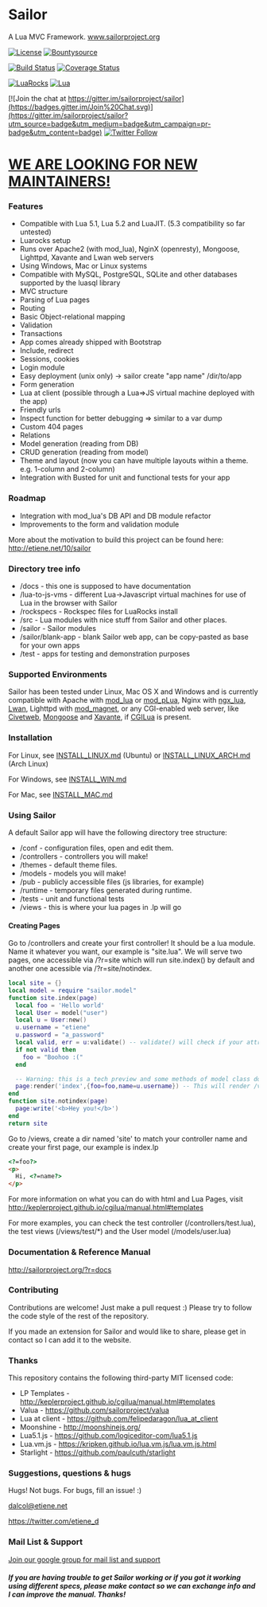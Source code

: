 # Sailor

A Lua MVC Framework. www.sailorproject.org

[![License](http://img.shields.io/badge/Licence-MIT-brightgreen.svg)](LICENSE) [![Bountysource](https://img.shields.io/bountysource/team/sailor/activity.svg)](https://www.bountysource.com/teams/sailor)

[![Build Status](https://travis-ci.org/sailorproject/sailor.svg?branch=master)](https://travis-ci.org/sailorproject/sailor)
[![Coverage Status](https://coveralls.io/repos/github/sailorproject/sailor/badge.svg?branch=master)](https://coveralls.io/github/sailorproject/sailor?branch=master)

[![LuaRocks](https://img.shields.io/badge/LuaRocks-0.5.0-blue.svg)](https://luarocks.org/modules/etiene/sailor)
[![Lua](https://img.shields.io/badge/Lua-5.1%2C%20JIT%2C%205.2-blue.svg)](https://img.shields.io/badge/Lua-5.1%2C%20JIT%2C%205.2-blue.svg)

[![Join the chat at https://gitter.im/sailorproject/sailor](https://badges.gitter.im/Join%20Chat.svg)](https://gitter.im/sailorproject/sailor?utm_source=badge&utm_medium=badge&utm_campaign=pr-badge&utm_content=badge) [![Twitter Follow](https://img.shields.io/twitter/follow/sailor_lua.svg?style=social)](https://twitter.com/sailor_lua)


# [WE ARE LOOKING FOR NEW MAINTAINERS!](https://github.com/sailorproject/sailor/issues/173) 


### Features
  * Compatible with Lua 5.1, Lua 5.2 and LuaJIT. (5.3 compatibility so far untested)
  * Luarocks setup
  * Runs over Apache2 (with mod_lua), NginX (openresty), Mongoose, Lighttpd, Xavante and Lwan web servers
  * Using Windows, Mac or Linux systems
  * Compatible with MySQL, PostgreSQL, SQLite and other databases supported by the luasql library
  * MVC structure
  * Parsing of Lua pages
  * Routing
  * Basic Object-relational mapping
  * Validation
  * Transactions
  * App comes already shipped with Bootstrap
  * Include, redirect
  * Sessions, cookies
  * Login module
  * Easy deployment (unix only) -> sailor create "app name" /dir/to/app
  * Form generation
  * Lua at client (possible through a Lua=>JS virtual machine deployed with the app)
  * Friendly urls
  * Inspect function for better debugging => similar to a var dump
  * Custom 404 pages
  * Relations
  * Model generation (reading from DB)
  * CRUD generation (reading from model)
  * Theme and layout (now you can have multiple layouts within a theme. e.g. 1-column and 2-column)
  * Integration with Busted for unit and functional tests for your app


### Roadmap
* Integration with mod_lua's DB API and DB module refactor
* Improvements to the form and validation module

More about the motivation to build this project can be found here: http://etiene.net/10/sailor

### Directory tree info
* /docs - this one is supposed to have documentation
* /lua-to-js-vms - different Lua->Javascript virtual machines for use of Lua in the browser with Sailor
* /rockspecs - Rockspec files for LuaRocks install
* /src - Lua modules with nice stuff from Sailor and other places.
 * /sailor - Sailor modules
 * /sailor/blank-app - blank Sailor web app, can be copy-pasted as base for your own apps
* /test - apps for testing and demonstration purposes

### Supported Environments

Sailor has been tested under Linux, Mac OS X and Windows and is currently compatible with Apache with [mod_lua](http://www.modlua.org/) or [mod_pLua](https://github.com/Humbedooh/mod_pLua), Nginx with [ngx_lua](https://github.com/openresty/lua-nginx-module), [Lwan](http://lwan.ws/), Lighttpd with [mod_magnet](http://redmine.lighttpd.net/projects/1/wiki/Docs_ModMagnet), or any CGI-enabled web server, like [Civetweb](https://github.com/civetweb/civetweb), [Mongoose](https://github.com/cesanta/mongoose) and [Xavante](http://keplerproject.github.io/xavante/), if [CGILua](https://github.com/keplerproject/cgilua) is present.

### Installation

For Linux, see [INSTALL_LINUX.md](https://github.com/sailorproject/sailor/blob/master/docs/INSTALL_LINUX.md) (Ubuntu) or [INSTALL_LINUX_ARCH.md](https://github.com/sailorproject/sailor/blob/master/docs/INSTALL_LINUX_ARCH.md) (Arch Linux)

For Windows, see [INSTALL_WIN.md](https://github.com/sailorproject/sailor/blob/master/docs/INSTALL_WIN.md)

For Mac, see [INSTALL_MAC.md](https://github.com/sailorproject/sailor/blob/master/docs/INSTALL_MAC.md)

### Using Sailor
A default Sailor app will have the following directory tree structure:
* /conf - configuration files, open and edit them.
* /controllers - controllers you will make!
* /themes - default theme files.
* /models - models you will make!
* /pub - publicly accessible files (js libraries, for example)
* /runtime - temporary files generated during runtime.
* /tests - unit and functional tests
* /views - this is where your lua pages in .lp will go

#### Creating Pages #
Go to /controllers and create your first controller! It should be a lua module. Name it whatever you want, our example is "site.lua". We will serve two pages, one accessible via <domain>/?r=site which will run site.index() by default and another one acessible via <domain>/?r=site/notindex.
```lua
local site = {}
local model = require "sailor.model"
function site.index(page)
  local foo = 'Hello world'
  local User = model("user")
  local u = User:new()
  u.username = "etiene"
  u.password = "a_password"
  local valid, err = u:validate() -- validate() will check if your attributes follow the rules!
  if not valid then
    foo = "Boohoo :("
  end

  -- Warning: this is a tech preview and some methods of model class do not avoid SQL injections yet.
  page:render('index',{foo=foo,name=u.username}) -- This will render /views/site/index.lp and pass the variables 'foo' and 'name'
end
function site.notindex(page)
  page:write('<b>Hey you!</b>')
end
return site
```
Go to /views, create a dir named 'site' to match your controller name and create your first page, our example is index.lp

```html
<?=foo?>
<p>
  Hi, <?=name?>
</p>
```
For more information on what you can do with html and Lua Pages, visit http://keplerproject.github.io/cgilua/manual.html#templates

For more examples, you can check the test controller (/controllers/test.lua), the test views (/views/test/*) and the User model (/models/user.lua)

### Documentation & Reference Manual
http://sailorproject.org/?r=docs


### Contributing
Contributions are welcome! Just make a pull request :) Please try to follow the code style of the rest of the repository.

If you made an extension for Sailor and would like to share, please get in contact so I can add it to the website.

### Thanks

This repository contains the following third-party MIT licensed code:

* LP Templates - http://keplerproject.github.io/cgilua/manual.html#templates
* Valua - https://github.com/sailorproject/valua
* Lua at client - https://github.com/felipedaragon/lua_at_client
* Moonshine - http://moonshinejs.org/
* Lua5.1.js - https://github.com/logiceditor-com/lua5.1.js
* Lua.vm.js - https://kripken.github.io/lua.vm.js/lua.vm.js.html 
* Starlight - https://github.com/paulcuth/starlight


### Suggestions, questions & hugs
Hugs! Not bugs. For bugs, fill an issue! :)

dalcol@etiene.net

https://twitter.com/etiene_d

### Mail List & Support
[Join our google group for mail list and support](https://groups.google.com/forum/#!forum/sailor-l)


##### If you are having trouble to get Sailor working or if you got it working using different specs, please make contact so we can exchange info and I can improve the manual. Thanks!
